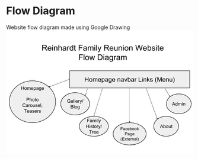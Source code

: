 # Flow Diagram

Website flow diagram made using Google Drawing
![](images/website-flow-diagram.jpg)

